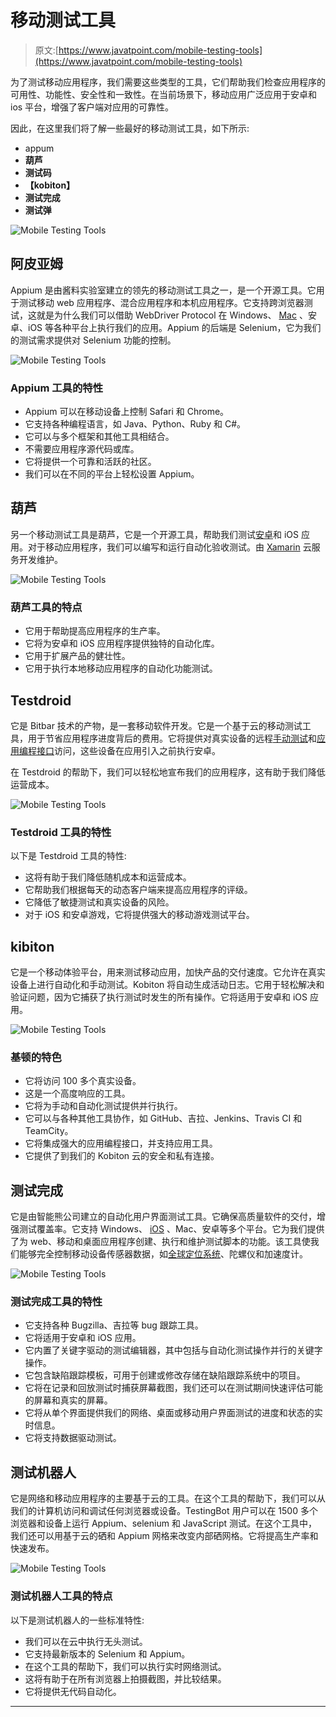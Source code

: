 # 移动测试工具

> 原文:[https://www.javatpoint.com/mobile-testing-tools](https://www.javatpoint.com/mobile-testing-tools)

为了测试移动应用程序，我们需要这些类型的工具，它们帮助我们检查应用程序的可用性、功能性、安全性和一致性。在当前场景下，移动应用广泛应用于安卓和 ios 平台，增强了客户端对应用的可靠性。

因此，在这里我们将了解一些最好的移动测试工具，如下所示:

*   appum
*   **葫芦**
*   **测试码**
*   **【kobiton】**
*   **测试完成**
*   **测试弹**

![Mobile Testing Tools](../Images/5ce1f8422bae98e47513849706ec67cc.png)

## 阿皮亚姆

Appium 是由酱料实验室建立的领先的移动测试工具之一，是一个开源工具。它用于测试移动 web 应用程序、混合应用程序和本机应用程序。它支持跨浏览器测试，这就是为什么我们可以借助 WebDriver Protocol 在 Windows、 [Mac](https://www.javatpoint.com/mac-full-form) 、安卓、iOS 等各种平台上执行我们的应用。Appium 的后端是 Selenium，它为我们的测试需求提供对 Selenium 功能的控制。

![Mobile Testing Tools](../Images/2069ecb3f2a9881945c04e18c1c0bf1c.png)

### Appium 工具的特性

*   Appium 可以在移动设备上控制 Safari 和 Chrome。
*   它支持各种编程语言，如 Java、Python、Ruby 和 C#。
*   它可以与多个框架和其他工具相结合。
*   不需要应用程序源代码或库。
*   它将提供一个可靠和活跃的社区。
*   我们可以在不同的平台上轻松设置 Appium。

## 葫芦

另一个移动测试工具是葫芦，它是一个开源工具，帮助我们测试[安卓](https://www.javatpoint.com/android-tutorial)和 iOS 应用。对于移动应用程序，我们可以编写和运行自动化验收测试。由 [Xamarin](https://www.javatpoint.com/xamarin) 云服务开发维护。

![Mobile Testing Tools](../Images/0f2381f18e2f97d9d0a66ba8e173cc5f.png)

### 葫芦工具的特点

*   它用于帮助提高应用程序的生产率。
*   它将为安卓和 iOS 应用程序提供独特的自动化库。
*   它用于扩展产品的健壮性。
*   它用于执行本地移动应用程序的自动化功能测试。

## Testdroid

它是 Bitbar 技术的产物，是一套移动软件开发。它是一个基于云的移动测试工具，用于节省应用程序进度背后的费用。它将提供对真实设备的远程[手动测试](https://www.javatpoint.com/manual-testing)和[应用编程接口](https://www.javatpoint.com/api-full-form)访问，这些设备在应用引入之前执行安卓。

在 Testdroid 的帮助下，我们可以轻松地宣布我们的应用程序，这有助于我们降低运营成本。

![Mobile Testing Tools](../Images/9bf4e6471842360fd91ae366736f86bf.png)

### Testdroid 工具的特性

以下是 Testdroid 工具的特性:

*   这将有助于我们降低随机成本和运营成本。
*   它帮助我们根据每天的动态客户端来提高应用程序的评级。
*   它降低了敏捷测试和真实设备的风险。
*   对于 iOS 和安卓游戏，它将提供强大的移动游戏测试平台。

## kibiton

它是一个移动体验平台，用来测试移动应用，加快产品的交付速度。它允许在真实设备上进行自动化和手动测试。Kobiton 将自动生成活动日志。它用于轻松解决和验证问题，因为它捕获了执行测试时发生的所有操作。它将适用于安卓和 iOS 应用。

![Mobile Testing Tools](../Images/6a8bbf937fddca044cd241bb630747dd.png)

### 基顿的特色

*   它将访问 100 多个真实设备。
*   这是一个高度响应的工具。
*   它将为手动和自动化测试提供并行执行。
*   它可以与各种其他工具协作，如 GitHub、吉拉、Jenkins、Travis CI 和 TeamCity。
*   它将集成强大的应用编程接口，并支持应用工具。
*   它提供了到我们的 Kobiton 云的安全和私有连接。

## 测试完成

它是由智能熊公司建立的自动化用户界面测试工具。它确保高质量软件的交付，增强测试覆盖率。它支持 Windows、 [iOS](https://www.javatpoint.com/ios-full-form) 、Mac、安卓等多个平台。它为我们提供了为 web、移动和桌面应用程序创建、执行和维护测试脚本的功能。该工具使我们能够完全控制移动设备传感器数据，如[全球定位系统](https://www.javatpoint.com/gps-full-form)、陀螺仪和加速度计。

![Mobile Testing Tools](../Images/eb11a50a9c2b57d000b97a65295deaf2.png)

### 测试完成工具的特性

*   它支持各种 Bugzilla、吉拉等 bug 跟踪工具。
*   它将适用于安卓和 iOS 应用。
*   它内置了关键字驱动的测试编辑器，其中包括与自动化测试操作并行的关键字操作。
*   它包含缺陷跟踪模板，可用于创建或修改存储在缺陷跟踪系统中的项目。
*   它将在记录和回放测试时捕获屏幕截图，我们还可以在测试期间快速评估可能的屏幕和真实的屏幕。
*   它将从单个界面提供我们的网络、桌面或移动用户界面测试的进度和状态的实时信息。
*   它将支持数据驱动测试。

## 测试机器人

它是网络和移动应用程序的主要基于云的工具。在这个工具的帮助下，我们可以从我们的计算机访问和调试任何浏览器或设备。TestingBot 用户可以在 1500 多个浏览器和设备上运行 Appium、selenium 和 JavaScript 测试。在这个工具中，我们还可以用基于云的硒和 Appium 网格来改变内部硒网格。它将提高生产率和快速发布。

![Mobile Testing Tools](../Images/77ccd02d71f6254b2926c3d08140f0ee.png)

### 测试机器人工具的特点

以下是测试机器人的一些标准特性:

*   我们可以在云中执行无头测试。
*   它支持最新版本的 Selenium 和 Appium。
*   在这个工具的帮助下，我们可以执行实时网络测试。
*   这将有助于在所有浏览器上拍摄截图，并比较结果。
*   它将提供无代码自动化。

* * *